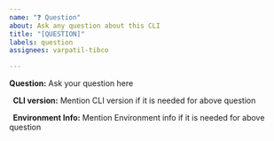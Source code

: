```yaml
---
name: "❓ Question"
about: Ask any question about this CLI
title: "[QUESTION]"
labels: question
assignees: varpatil-tibco

---
```


**Question:**
Ask your question here

**  CLI version:**
Mention CLI version if it is needed for above question

**  Environment Info:**
Mention Environment info if it is needed for above question
